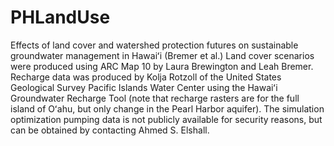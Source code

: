 # PHLandUse
Effects of land cover and watershed protection futures on sustainable groundwater management in Hawaiʻi (Bremer et al.)
Land cover scenarios were produced using ARC Map 10 by Laura Brewington and Leah Bremer. Recharge data was produced by Kolja Rotzoll of the United States Geological Survey Pacific Islands Water Center using the Hawaiʻi Groundwater Recharge Tool (note that recharge rasters are for the full island of Oʻahu, but only change in the Pearl Harbor aquifer). The simulation optimization pumping data is not publicly available for security reasons, but can be obtained by contacting Ahmed S. Elshall.

